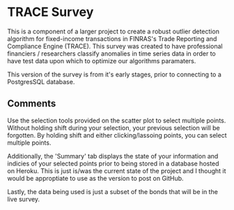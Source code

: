 # TRACE Survey 

This is a component of a larger project to create a robust outlier detection algorithm for fixed-income transactions in FINRAS's Trade Reporting and Compliance Engine (TRACE). This survey was created to have professional financiers / researchers classify anomalies in time series data in order to have test data upon which to optimize our algorithms paramaters. 

This version of the survey is from it's early stages, prior to connecting to a PostgresSQL database. 

## Comments

Use the selection tools provided on the scatter plot to select multiple points. Without holding shift during your selection, your previous selection will be forgotten. By holding shift and either clicking/lassoing points, you can select multiple points. 

Additionally, the 'Summary' tab displays the state of your information and indicies of your selected points prior to being stored in a database hosted on Heroku. This is just is/was the current state of the project and I thought it would be approptiate to use as the version to post on GitHub. 

Lastly, the data being used is just a subset of the bonds that will be in the live survey. 
